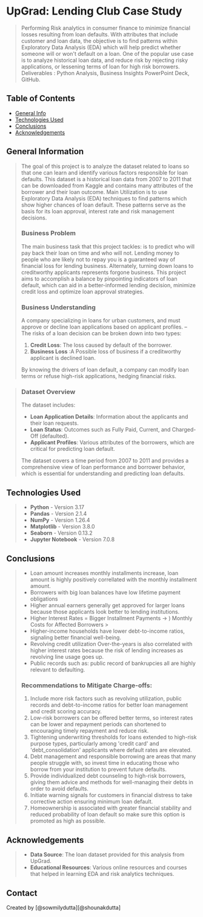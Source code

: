 # UpGrad: Lending Club Case Study
> Performing Risk analytics in consumer finance to minimize financial losses resulting from loan defaults. With attributes that include customer and loan data, the objective is to find patterns within Exploratory Data Analysis (EDA) which will help predict whether someone will or won't default on a loan. One of the popular use case is to analyze historical loan data, and reduce risk by rejecting risky applications, or lessening terms of loan for high risk borrowers. Deliverables : Python Analysis, Business Insights PowerPoint Deck, GitHub.

## Table of Contents
* [General Info](#general-information)
* [Technologies Used](#technologies-used)
* [Conclusions](#conclusions)
* [Acknowledgements](#acknowledgements)


## General Information
> The goal of this project is to analyze the dataset related to loans so that one can learn and identify various factors responsible for loan defaults. This dataset is a historical loan data from 2007 to 2011 that can be downloaded from Kaggle and contains many attributes of the borrower and their loan outcome. Main Utilization is to use Exploratory Data Analysis (EDA) techniques to find patterns which show higher chances of loan default. These patterns serve as the basis for its loan approval, interest rate and risk management decisions.
>
> ### Business Problem
> The main business task that this project tackles: is to predict who will pay back their loan on time and who will not. Lending money to people who are likely not to repay you is a guaranteed way of financial loss for lending business. Alternately, turning down loans to creditworthy applicants represents forgone business. This project aims to accomplish a balance by pinpointing indicators of loan default, which can aid in a better-informed lending decision, minimize credit loss and optimize loan approval strategies.
>
> ### Business Understanding
> A company specializing in loans for urban customers, and must approve or decline loan applications based on applicant profiles. 
> – The risks of a loan decision can be broken down into two types:
>
> 1. **Credit Loss**: The loss caused by default of the borrower.
> 2. **Business Loss** :A Possible loss of business if a creditworthy applicant is declined loan.
>
> By knowing the drivers of loan default, a company can modify loan terms or refuse high-risk applications, hedging financial risks.

> ### Dataset Overview
> The dataset includes:
> - **Loan Application Details**: Information about the applicants and their loan requests.
> - **Loan Status**: Outcomes such as Fully Paid, Current, and Charged-Off (defaulted).
> - **Applicant Profiles**: Various attributes of the borrowers, which are critical for predicting loan default.
> 
> The dataset covers a time period from 2007 to 2011 and provides a comprehensive view of loan performance and borrower behavior, which is essential for understanding and predicting loan defaults.


## Technologies Used
> - **Python** - Version 3.17
> - **Pandas** - Version 2.1.4
> - **NumPy** - Version 1.26.4
> - **Matplotlib** - Version 3.8.0
> - **Seaborn** - Version 0.13.2
> - **Jupyter Notebook** - Version 7.0.8


## Conclusions
> - Loan amount increases monthly installments increase, loan amount is highly positively correllated with the monthly installment amount.
> - Borrowers with big loan balances have low lifetime payment obligations
> - Higher annual earners generally get approved for larger loans because those applicants look better to lending institutions.
> - Higher Interest Rates = Bigger Installment Payments → ) Monthly Costs for Affected Borrowers >
> - Higher-income households have lower debt-to-income ratios, signaling better financial well-being.
> - Revolving credit utilization Over-the-years is also correlated with higher interest rates because the risk of lending increases as revolving line usage goes up.
> - Public records such as: public record of bankrupcies all are highly relevant to defaulting.
>
> ### Recommendations to Mitigate Charge-offs:
> 1. Include more risk factors such as revolving utilization, public records and debt-to-income ratios for better loan management and credit scoring accuracy.
> 2. Low-risk borrowers can be offered better terms, so interest rates can be lower and repayment periods can shortened to encouraging timely repayment and reduce risk.
> 3. Tightening underwriting thresholds for loans extended to high-risk purpose types, particularly among 'credit card' and 'debt_consolidation' applicants where default rates are elevated.
> 4. Debt management and responsible borrowing are areas that many people struggle with, so invest time in educating those who borrow from your institution to prevent future defaults.
> 5. Provide individualized debt counseling to high-risk borrowers, giving them advice and methods for well-managing their debts in order to avoid defaults.
> 6. Initiate warning signals for customers in financial distress to take corrective action ensuring minimum loan default.
> 7. Homeownership is associated with greater financial stability and reduced probability of loan default so make sure this option is promoted as high as possible.


## Acknowledgements
> - **Data Source**: The loan dataset provided for this analysis from UpGrad.
> - **Educational Resources**: Various online resources and courses that helped in learning EDA and risk analytics techniques.



## Contact
Created by [@sowmilydutta][@shounakdutta]
